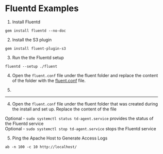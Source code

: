 # Fluentd Examples

1. Install Fluentd

```gem install fluentd --no-doc```

2. Install the S3 plugin

```gem install fluent-plugin-s3```

3. Run the the Fluentd setup

```fluentd --setup ./fluent```

4. Open the ```fluent.conf``` file under the fluent folder and replace the content of the folder with the [fluent.conf](https://github.com/ev2900/Fluentd_Examples/blob/main/fluent.conf) file. 

5. 

---

4. Open the ```fluent.conf``` file under the fluent folder that was created during the install and set up. Replace the content of the file 

Optional - ```sudo systemctl status td-agent.service``` provides the status of the Fluentd service <br />
Optional - ```sudo systemctl stop td-agent.service``` stops the Fluentd service

5. Ping the Apache Host to Generate Access Logs

```ab -n 100 -c 10 http://localhost/```
